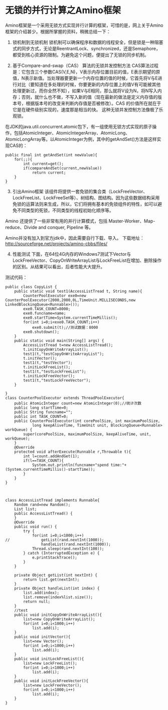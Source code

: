 # 无锁的并行计算之Amino框架

Amino框架是一个采用无锁方式实现并行计算的框架，可惜的是，网上关于Amino框架的介绍甚少。根据所掌握的资料，稍微总结一下：

1. 锁机制到无锁机制
锁机制可以确保程序和数据的线程安全，但是锁是一种阻塞式的同步方式，无论是ReentrantLock、synchronized，还是Semaphore，都受到核心资源的限制。为避免这个问题，便提出了无锁的同步机制。

2. 基于Compare-and-swap（CAS） 算法的无锁并发控制方法
CAS算法过程是：它包含三个参数CAS(V,E,N)，V表示内存位置目前的值，E表示期望的原值，N表示新值。当处理器要更新一个内存位置的值的时候，它首先将V与E进行对比（要知道在多处理的时候，你要更新的内存位置上的值V有可能被其他处理更新过，而你全然不知），如果V与E相同，那么就将V设为N，将N写入内存；否则，就什么也不做，不写入新的值（现在最新的做法是定义内存值的版本号，根据版本号的改变来判断内存值是否被修改）。CAS 的价值所在就在于它是在硬件级别实现的，速度那是相当的快。
这种无锁并发控制方法像极了乐观锁。

在JDK的java.util.concurrent.atomic包下，有一组使用无锁方式实现的原子操作，包括AtomicInteger、AtomicIntegerArray、AtomicLong、AtomicLongArray等。以AtomicInteger为例，其中的getAndSet()方法是这样实现CAS的：

```
public final int getAndSet(int newValue){  
    for(;;){  
        int current=get();  
        if(compareAndSet(current,newValue))  
            return current;  
    }  
}  
```

3. 引出Amino框架
该组件将提供一套免锁的集合类（LockFreeVector、LockFreeList、LockFreeSet等）、树结构、图结构。因为这些数据结构采用免锁的运算法则来生成，所以，它们将拥有基本的免锁组件的特性，如可以避免不同类型的死锁，不同类型的线程初始化顺序等。 

Amino 还提供了一些非常有用的并行计算模式，包括 Master-Worker、Map-reduce、Divide and conquer, Pipeline 等。 

Amino并没有加入到官方jdk中，因此需要自行下载、导入。
下载地址：http://sourceforge.net/projects/amino-cbbs/files/

4. 性能测试
下面，在64位4G内存的Windows7测试下Vector与LockFreeVector、CopyOnWriteArrayList与LockFreeList在增加、删除操作的区别。从结果可以看出，后者性能大大提升。

测试代码：

```
public class CopyList {  
    public static void test1(AccessListTread t, String name){  
        CounterPoolExecutor exe0=new CounterPoolExecutor(2000,2000,0L,TimeUnit.MILLISECONDS,new LinkedBlockingQueue<Runnable>());  
        exe0.TASK_COUNT=8000;  
        exe0.funcname=name;  
        exe0.startTime=System.currentTimeMillis();  
        for(int i=0;i<exe0.TASK_COUNT;i++)  
            exe0.submit(t);//测试数据：8000  
        exe0.shutdown();  
    }  
    public static void main(String[] args) {  
        AccessListTread t=new AccessListTread();  
        t.initCopyOnWriteArrayList();  
        test1(t,"testCopyOnWriteArrayList");  
        t.initVector();  
        test1(t,"testVector");  
        t.initLockFreeList();  
        test1(t,"testLockFreeList");  
        t.initLockFreeVector();  
        test1(t,"testLockFreeVector");  
    }  
      
}  
class CounterPoolExecutor extends ThreadPoolExecutor{  
    public AtomicInteger count=new AtomicInteger(0);//统计次数  
    public long startTime=0;  
    public String funcname="";  
    public int TASK_COUNT=0;  
    public CounterPoolExecutor(int corePoolSize, int maximumPoolSize,  
            long keepAliveTime, TimeUnit unit, BlockingQueue<Runnable> workQueue) {  
        super(corePoolSize, maximumPoolSize, keepAliveTime, unit, workQueue);  
    }  
    @Override  
    protected void afterExecute(Runnable r,Throwable t){  
        int l=count.addAndGet(1);  
        if(l==TASK_COUNT){  
            System.out.println(funcname+"spend time:"+(System.currentTimeMillis()-startTime));  
        }  
    }  
}  
  
  
  
class AccessListTread implements Runnable{  
    Random rand=new Random();  
    List list;  
    public AccessListTread() {  
    }  
    @Override  
    public void run() {  
        try {  
            for(int i=0;i<1000;i++)  
//              getList(rand.nextInt(1000));  
                handleList(rand.nextInt(1000));  
            Thread.sleep(rand.nextInt(100));  
        } catch (InterruptedException e) {  
            e.printStackTrace();  
        }  
    }  
  
    private Object getList(int nextInt) {  
        return list.get(nextInt);  
    }  
    private Object handleList(int index) {  
        list.add(index);  
        list.remove(index%list.size());  
        return null;  
    }  
    //test  
    public void initCopyOnWriteArrayList(){  
        list=new CopyOnWriteArrayList();  
        for(int i=0;i<1000;i++)  
            list.add(i);  
    }  
    public void initVector(){  
        list=new Vector();  
        for(int i=0;i<1000;i++)  
            list.add(i);  
    }  
    public void initLockFreeList(){  
        list=new LockFreeList();  
        for(int i=0;i<1000;i++)  
            list.add(i);  
    }  
    public void initLockFreeVector(){  
        list=new LockFreeVector();  
        for(int i=0;i<1000;i++)  
            list.add(i);  
    }  
}  